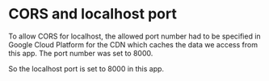# CORS and localhost port

To allow CORS for localhost, the allowed port number had to be specified in Google Cloud Platform for the CDN which caches the data we access from this app. The port number was set to 8000.

So the localhost port is set to 8000 in this app.
